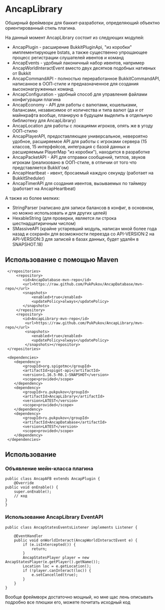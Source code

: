 
# AncapLibrary
Обширный фреймворк для баккит-разработки, определяющий объектно ориентированный стиль плагина.

На данный момент AncapLibrary состоит из следующих модулей:
- AncapPlugin - расширение BukkitPluginApi, "из коробки" имплементирующее bstats, а также существенно упрощающее процесс регистрации слушателей ивентов и команд
- AncapEvents - удобный лаконичный набор ивентов, например AncapWorldInteractEvent вместо двух десятков подобных нативных от Bukkit
- AncapCommandAPI - полностью переработанное BukkitCommandAPI, написанное в ООП-стиле и предназначенное для создания высоконагруженных команд
- AncapConfiguration - удобный способ для управления файлами конфигурации плагина
- AncapEconomy - API для работы с валютами, кошельками, балансами, независимое от количества и типа валют (да и от майнкрафта вообще, планирую в будущем выделить в отдельную библиотеку для AncapLibrary)
- AncapLocation для работы с локациями игроков, опять же в угоду ООП-стилю
- AncapPlayerAPI, предоставляющее универсальное, невероятно удобное, расширяемое API для работы с игроками сервера (15 классов, 15 интерфейсов, интеграция с базой данных и расширяемым PlayerMap "из коробки"), находится в разработке
- AncapPacketAPI - API для отправки сообщений, титлов, звуков игрокам (реализовано в ООП-стиле, в отличии от того что представляется Bukkit'ом)
- AncapHeartbeat - ивент, бросаемый каждую секунду (работает на BukkitSheduler)
- AncapTimerAPI для создания ивентов, вызываемых по таймеру (работает на AncapHeartbeat)

А также из более мелких:
- StringParser (написано для записи балансов в конфиг, в основном, но можно использовать и для других целей)
- HexableString (для проверки, является ли строка шестнадцатиричным числом)
- SMassiveAPI (крайне устаревший модуль, написан мной более года назад и сохранён для возможности переезда со API-VERSION:2 на API-VERSION:3 для записей в базах данных, будет удалён в SNAPSHOT.18)

## Использование с помощью Maven

	 </repositories>
	     <repository>  
			<id>AncapDatabase-mvn-repo</id>  
			<url>https://raw.github.com/PukPukov/AncapDatabase/mvn-repo/</url>  
			<snapshots> 
				<enabled>true</enabled>  
				<updatePolicy>always</updatePolicy>  
			</snapshots>
	     </repository>
	     <repository>  
			<id>AncapLibrary-mvn-repo</id>  
			 <url>https://raw.github.com/PukPukov/AncapLibrary/mvn-repo/</url>  
			 <snapshots>
				<enabled>true</enabled>  
				<updatePolicy>always</updatePolicy>  
			 </snapshots></repository>
     </repositories>
     
     <dependencies>  
		<dependency> 
			<groupId>org.spigotmc</groupId>  
			<artifactId>spigot-api</artifactId>  
			<version>1.16.5-R0.1-SNAPSHOT</version>  
			<scope>provided</scope>  
		</dependency>  
		<dependency> 
			<groupId>ru.pukpukov</groupId>  
			<artifactId>AncapLibrary</artifactId>  
			<version>LATEST</version>  
			<scope>provided</scope>  
		</dependency>  
		<dependency>
			<groupId>ru.pukpukov</groupId>  
			<artifactId>AncapDatabase</artifactId>  
			<version>LATEST</version>  
			<scope>provided</scope>  
		</dependency>
     </dependencies>

## Использование

### Объявление мейн-класса плагина

    public class AncapAFB extends AncapPlugin {
    	@Override
	public void onEnable() {
		super.onEnable();
		// код
	}
    }

### Использование AncapLibrary EventAPI

    public class AncapStatesEventsListener implements Listener {  
      
	    @EventHandler  
	    public void onWorldInteract(AncapWorldInteractEvent e) {  
	        if (e.isIntercepted()) {  
	            return;  
		    }  
	        AncapStatesPlayer player = new AncapStatesPlayer(e.getPlayer().getName());  
		    Location loc = e.getLocation();  
		    if (!player.canInteract(loc)) {  
		        e.setCancelled(true);  
	        }  
        }  
    }

Вообще фреймворк достаточно мощный, но мне щас лень описывать подробно все плюшки его, можете почитать исходный код
